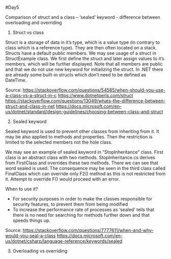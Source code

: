 #Day5

Comparison of struct and a class – ‘sealed’ keyword -  difference between overloading and overriding

1.	Struct vs class

Struct is a storage of data in it’s type, which is a value type (in contrary to class which is a reference type). They are then often located on a stack. Structs have a default public members. We may see usage of a struct in StructExample class. We first define the struct and later assign values to it’s members, which will be further displayed. Note that all members are public and that we do not use new keyword for initializing the struct. In .NET there are already some built-in structs which don’t need to be defined as DateTime.




Source:
https://stackoverflow.com/questions/54585/when-should-you-use-a-class-vs-a-struct-in-c
https://www.dotnetperls.com/struct
https://stackoverflow.com/questions/13049/whats-the-difference-between-struct-and-class-in-net
https://docs.microsoft.com/en-us/dotnet/standard/design-guidelines/choosing-between-class-and-struct



2.	Sealed keyword

Sealed keyword is used to prevent other classes from inheriting from it. It may be also applied to methods and properties. Then the restriction is limited to the selected members not the hole class. 

We may see an example of sealed keyword in “StopInheritance” class. First class is an abstract class with two methods. StopInheritance.cs derives from FirstClass and overrides these two methods. There we can see that word sealed is used. The consequence may be seen in the third class called FinalClass which can override only F2() method as this is not restricted from it. Attempt to override F() would proceed with an error.

When to use it?

-	For security purposes in order to make the classes responsible for security features, to prevent them from being modified
-	To increase the performance rate of processes as ‘sealed’ tells that there is no need for searching for methods further down and that speeds things up. 


Source:
https://stackoverflow.com/questions/7777611/when-and-why-would-you-seal-a-class
https://docs.microsoft.com/en-us/dotnet/csharp/language-reference/keywords/sealed


3.	Overloading vs overriding

